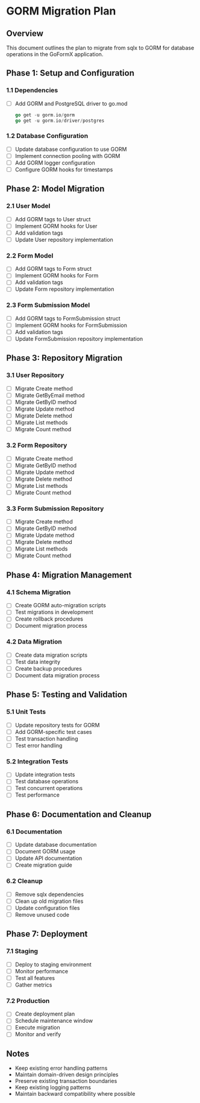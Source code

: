 # GORM Migration Plan

## Overview
This document outlines the plan to migrate from sqlx to GORM for database operations in the GoFormX application.

## Phase 1: Setup and Configuration

### 1.1 Dependencies
- [ ] Add GORM and PostgreSQL driver to go.mod
  ```go
  go get -u gorm.io/gorm
  go get -u gorm.io/driver/postgres
  ```

### 1.2 Database Configuration
- [ ] Update database configuration to use GORM
- [ ] Implement connection pooling with GORM
- [ ] Add GORM logger configuration
- [ ] Configure GORM hooks for timestamps

## Phase 2: Model Migration

### 2.1 User Model
- [ ] Add GORM tags to User struct
- [ ] Implement GORM hooks for User
- [ ] Add validation tags
- [ ] Update User repository implementation

### 2.2 Form Model
- [ ] Add GORM tags to Form struct
- [ ] Implement GORM hooks for Form
- [ ] Add validation tags
- [ ] Update Form repository implementation

### 2.3 Form Submission Model
- [ ] Add GORM tags to FormSubmission struct
- [ ] Implement GORM hooks for FormSubmission
- [ ] Add validation tags
- [ ] Update FormSubmission repository implementation

## Phase 3: Repository Migration

### 3.1 User Repository
- [ ] Migrate Create method
- [ ] Migrate GetByEmail method
- [ ] Migrate GetByID method
- [ ] Migrate Update method
- [ ] Migrate Delete method
- [ ] Migrate List methods
- [ ] Migrate Count method

### 3.2 Form Repository
- [ ] Migrate Create method
- [ ] Migrate GetByID method
- [ ] Migrate Update method
- [ ] Migrate Delete method
- [ ] Migrate List methods
- [ ] Migrate Count method

### 3.3 Form Submission Repository
- [ ] Migrate Create method
- [ ] Migrate GetByID method
- [ ] Migrate Update method
- [ ] Migrate Delete method
- [ ] Migrate List methods
- [ ] Migrate Count method

## Phase 4: Migration Management

### 4.1 Schema Migration
- [ ] Create GORM auto-migration scripts
- [ ] Test migrations in development
- [ ] Create rollback procedures
- [ ] Document migration process

### 4.2 Data Migration
- [ ] Create data migration scripts
- [ ] Test data integrity
- [ ] Create backup procedures
- [ ] Document data migration process

## Phase 5: Testing and Validation

### 5.1 Unit Tests
- [ ] Update repository tests for GORM
- [ ] Add GORM-specific test cases
- [ ] Test transaction handling
- [ ] Test error handling

### 5.2 Integration Tests
- [ ] Update integration tests
- [ ] Test database operations
- [ ] Test concurrent operations
- [ ] Test performance

## Phase 6: Documentation and Cleanup

### 6.1 Documentation
- [ ] Update database documentation
- [ ] Document GORM usage
- [ ] Update API documentation
- [ ] Create migration guide

### 6.2 Cleanup
- [ ] Remove sqlx dependencies
- [ ] Clean up old migration files
- [ ] Update configuration files
- [ ] Remove unused code

## Phase 7: Deployment

### 7.1 Staging
- [ ] Deploy to staging environment
- [ ] Monitor performance
- [ ] Test all features
- [ ] Gather metrics

### 7.2 Production
- [ ] Create deployment plan
- [ ] Schedule maintenance window
- [ ] Execute migration
- [ ] Monitor and verify

## Notes
- Keep existing error handling patterns
- Maintain domain-driven design principles
- Preserve existing transaction boundaries
- Keep existing logging patterns
- Maintain backward compatibility where possible 